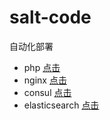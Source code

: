 # salt-code
自动化部署

- php [点击](https://github.com/fandaye/salt-code/tree/master/php)
- nginx [点击](https://github.com/fandaye/salt-code/tree/master/nginx)
- consul [点击](https://github.com/fandaye/salt-code/tree/master/consul)
- elasticsearch [点击](https://github.com/fandaye/salt-code/tree/master/elasticsearch)
